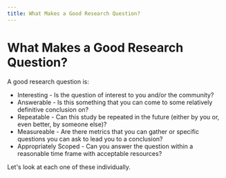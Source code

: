 ```yaml
---
title: What Makes a Good Research Question?
---
```


# What Makes a Good Research Question?

A good research question is:

* Interesting - Is the question of interest to you and/or the community?
* Answerable - Is this something that you can come to some relatively definitive conclusion on?
* Repeatable - Can this study be repeated in the future (either by you or, even better, by someone else)?
* Measureable - Are there metrics that you can gather or specific questions you can ask to lead you to a conclusion? 
* Appropriately Scoped - Can you answer the question within a reasonable time frame with acceptable resources?

Let's look at each one of these individually.